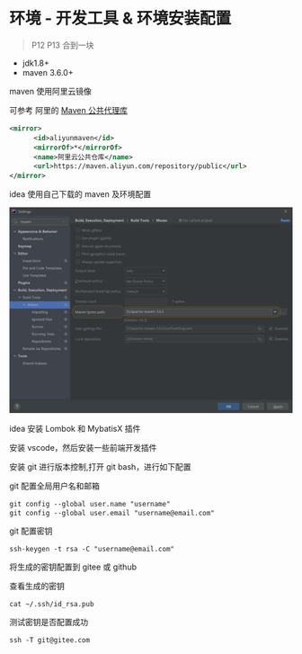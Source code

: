 # 环境 - 开发工具 & 环境安装配置

> P12 P13 合到一块

+ jdk1.8+
+ maven 3.6.0+

maven 使用阿里云镜像

可参考 阿里的 [Maven 公共代理库](https://developer.aliyun.com/article/754038)

```xml
<mirror>
      <id>aliyunmaven</id>
      <mirrorOf>*</mirrorOf>
      <name>阿里云公共仓库</name>
      <url>https://maven.aliyun.com/repository/public</url>
</mirror>
```

idea 使用自己下载的 maven 及环境配置

![image01](images/chapter12-01.png)

idea 安装 Lombok 和 MybatisX 插件

安装 vscode，然后安装一些前端开发插件

安装 git 进行版本控制,打开 git bash，进行如下配置

git 配置全局用户名和邮箱

```shell
git config --global user.name "username"
git config --global user.email "username@email.com"
```

git 配置密钥

```shell
ssh-keygen -t rsa -C "username@email.com"
```

将生成的密钥配置到 gitee 或 github

查看生成的密钥

```shell
cat ~/.ssh/id_rsa.pub
```

测试密钥是否配置成功

```shell
ssh -T git@gitee.com
```

